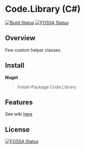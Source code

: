Code.Library (C#)
====================
[![Build Status](https://dev.azure.com/thakku/Code.Library/_apis/build/status/Abhith.Code.Library)](https://dev.azure.com/thakku/Code.Library/_build/latest?definitionId=1)
[![FOSSA Status](https://app.fossa.io/api/projects/git%2Bgithub.com%2FAbhith%2FCode.Library.svg?type=shield)](https://app.fossa.io/projects/git%2Bgithub.com%2FAbhith%2FCode.Library?ref=badge_shield)


## Overview
Few custom helper classes.

## Install
**Nuget**
> Install-Package Code.Library 

## Features
See wiki [here](https://github.com/Abhith/Code.Library/wiki)

## License
[![FOSSA Status](https://app.fossa.io/api/projects/git%2Bgithub.com%2FAbhith%2FCode.Library.svg?type=large)](https://app.fossa.io/projects/git%2Bgithub.com%2FAbhith%2FCode.Library?ref=badge_large)
